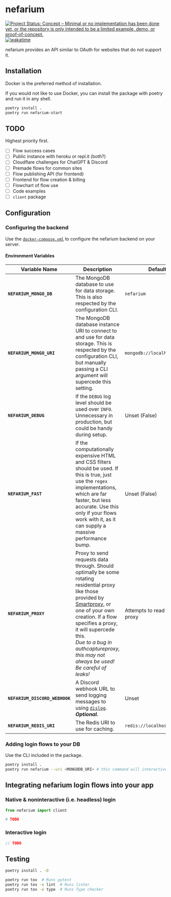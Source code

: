 # nefarium

[![Project Status: Concept – Minimal or no implementation has been done yet, or the repository is only intended to be a limited example, demo, or proof-of-concept.](https://www.repostatus.org/badges/latest/concept.svg)](https://www.repostatus.org/#concept)
[![wakatime](https://wakatime.com/badge/github/regulad/nefarium.svg)](https://wakatime.com/badge/github/regulad/nefarium)

nefarium provides an API similar to OAuth for websites that do not support it.

## Installation

Docker is the preferred method of installation.

If you would not like to use Docker, you can install the package with poetry and run it in any shell.

```bash
poetry install . 
poetry run nefarium-start
```

## TODO

Highest priority first.

- [ ] Flow success cases
- [ ] Public instance with heroku or repl.it (both?)
- [ ] Cloudflare challenges for ChatGPT & Discord
- [ ] Premade flows for common sites
- [ ] Flow publishing API (for frontend)
- [ ] Frontend for flow creation & billing
- [ ] Flowchart of flow use
- [ ] Code examples
- [ ] `client` package

## Configuration

### Configuring the backend

Use the [`docker-compose.yml`](./docker-compose.yml) to configure the nefarium backend on your server.

#### Environment Variables

| Variable Name                  | Description                                                                                                                                                                                                                                                                                                                         | Default                       |
|--------------------------------|-------------------------------------------------------------------------------------------------------------------------------------------------------------------------------------------------------------------------------------------------------------------------------------------------------------------------------------|-------------------------------|
| **`NEFARIUM_MONGO_DB`**        | The MongoDB database to use for data storage. This is also respected by the configuration CLI.                                                                                                                                                                                                                                      | `nefarium`                    |
| **`NEFARIUM_MONGO_URI`**       | The MongoDB database instance URI to connect to and use for data storage. This is respected by the configuration CLI, but manually passing a CLI argument will supercede this setting.                                                                                                                                              | `mongodb://localhost:27017`   |                                                                                
| **`NEFARIUM_DEBUG`**           | If the `DEBUG` log level should be used over `INFO`. Unnecessary in production, but could be handy during setup.                                                                                                                                                                                                                    | Unset (False)                 |
| **`NEFARIUM_FAST`**            | If the computationally expensive HTML and CSS filters should be used. If this is true, just use the `regex` implementations, which are far faster, but less accurate. Use this only if your flows work with it, as it can supply a massive performance bump.                                                                        | Unset (False)                 |
| **`NEFARIUM_PROXY`**           | Proxy to send requests data through. Should optimally be some rotating residential proxy like those provided by [Smartproxy](https://smartproxy.com), or one of your own creation. If a flow specifies a proxy, it will supercede this. <br/> *Due to a bug in authcaptureproxy, this may not always be used! Be careful of leaks!* | Attempts to read system proxy |
| **`NEFARIUM_DISCORD_WEBHOOK`** | A Discord webhook URL to send logging messages to using [`dislog`](https://github.com/regulad/dislog). ***Optional.***                                                                                                                                                                                                              | Unset                         |
| **`NEFARIUM_REDIS_URI`**       | The Redis URI to use for caching.                                                                                                                                                                                                                                                                                                   | `redis://localhost:6379`      |

### Adding login flows to your DB

Use the CLI included in the package.

```bash
poetry install .
poetry run nefarium --uri <MONGODB_URI> # this command will interactively guide you through the process of adding a login flow to the DB
```

## Integrating nefarium login flows into your app

### Native & noninteractive (i.e. headless) login

```python
from nefarium import client

# TODO
```

### Interactive login

```js
// TODO
```

## Testing

```bash
poetry install . -D

poetry run tox  # Runs pytest
poetry run tox -e lint  # Runs linter
poetry run tox -e type  # Runs Type checker
```
